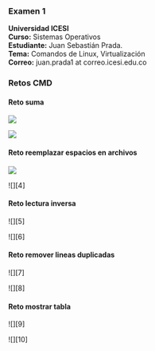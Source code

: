 ### Examen 1
**Universidad ICESI**  
**Curso:** Sistemas Operativos  
**Estudiante:** Juan Sebastián Prada.  
**Tema:** Comandos de Linux, Virtualización  
**Correo:** juan.prada1 at correo.icesi.edu.co

### Retos CMD

#### Reto suma

![][1]

![][2]

#### Reto reemplazar espacios en archivos

![][3]

![][4]

#### Reto lectura inversa

![][5]

![][6]

#### Reto remover lineas duplicadas

![][7]

![][8]

#### Reto mostrar tabla

![][9]

![][10]



[1]:imagenes/Screenshot_1.png
[2]:imagenes/Screenshot_2.png
[3]:imagenes/Screenshot_3.png
[3]:imagenes/Screenshot_4.png
[3]:imagenes/Screenshot_5.png
[3]:imagenes/Screenshot_6.png
[3]:imagenes/Screenshot_7.png
[3]:imagenes/Screenshot_8.png
[3]:imagenes/Screenshot_9.png
[3]:imagenes/Screenshot_10.png
[3]:imagenes/Screenshot_11.png
